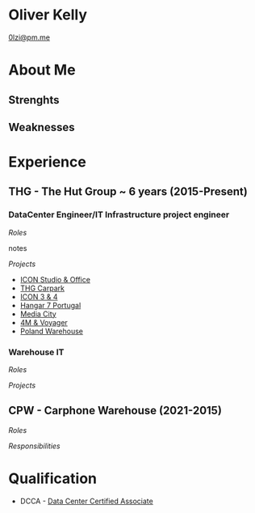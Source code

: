 # Oliver Kelly
0lzi@pm.me 

# About Me

## Strenghts

## Weaknesses

# Experience

## THG - The Hut Group ~ 6 years (2015-Present)

### DataCenter Engineer/IT Infrastructure project engineer

*Roles*

notes


*Projects*
- [ICON Studio & Office](/Projects/ICON-Studio-Office)
- [THG Carpark](/Projects/THG-Carpark)
- [ICON 3 & 4](/Projects/ICON-3-4)
- [Hangar 7 Portugal](/Projects/Hangar-7-Portugal)
- [Media City](/Projects/Media-City)
- [4M & Voyager](/Projects/4M-Voyager)
- [Poland Warehouse](/Projects/Poland-Warehouse)

### Warehouse IT

*Roles*

*Projects*


## CPW - Carphone Warehouse (2021-2015)

*Roles*

*Responsibilities*

# Qualification

- DCCA - [Data Center Certified Associate](https://www.schneideruniversities.com/catalog/view/course/id/536/title/Schneider%20Electric%20University%20Data%20Center%20Certified%20Associate%20Exam)
